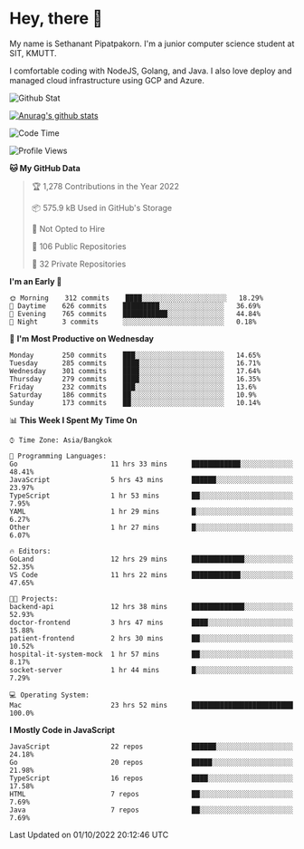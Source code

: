 # Hey, there 🙌
My name is Sethanant Pipatpakorn. I'm a junior computer science student at SIT, KMUTT.

I comfortable coding with NodeJS, Golang, and Java. I also love deploy and managed cloud infrastructure using GCP and Azure.

![Github Stat](https://github-profile-summary-cards.vercel.app/api/cards/profile-details?username=thetkpark&theme=dracula)

[![Anurag's github stats](https://github-readme-stats.vercel.app/api?username=thetkpark&count_private=true&show_icons=true&theme=tokyonight)](https://github.com/anuraghazra/github-readme-stats)

<!--START_SECTION:waka-->
![Code Time](http://img.shields.io/badge/Code%20Time-817%20hrs%2044%20mins-blue)

![Profile Views](http://img.shields.io/badge/Profile%20Views-5-blue)

**🐱 My GitHub Data** 

> 🏆 1,278 Contributions in the Year 2022
 > 
> 📦 575.9 kB Used in GitHub's Storage 
 > 
> 🚫 Not Opted to Hire
 > 
> 📜 106 Public Repositories 
 > 
> 🔑 32 Private Repositories  
 > 
**I'm an Early 🐤** 

```text
🌞 Morning    312 commits    ████░░░░░░░░░░░░░░░░░░░░░   18.29% 
🌆 Daytime    626 commits    █████████░░░░░░░░░░░░░░░░   36.69% 
🌃 Evening    765 commits    ███████████░░░░░░░░░░░░░░   44.84% 
🌙 Night      3 commits      ░░░░░░░░░░░░░░░░░░░░░░░░░   0.18%

```
📅 **I'm Most Productive on Wednesday** 

```text
Monday       250 commits    ███░░░░░░░░░░░░░░░░░░░░░░   14.65% 
Tuesday      285 commits    ████░░░░░░░░░░░░░░░░░░░░░   16.71% 
Wednesday    301 commits    ████░░░░░░░░░░░░░░░░░░░░░   17.64% 
Thursday     279 commits    ████░░░░░░░░░░░░░░░░░░░░░   16.35% 
Friday       232 commits    ███░░░░░░░░░░░░░░░░░░░░░░   13.6% 
Saturday     186 commits    ██░░░░░░░░░░░░░░░░░░░░░░░   10.9% 
Sunday       173 commits    ██░░░░░░░░░░░░░░░░░░░░░░░   10.14%

```


📊 **This Week I Spent My Time On** 

```text
⌚︎ Time Zone: Asia/Bangkok

💬 Programming Languages: 
Go                       11 hrs 33 mins      ████████████░░░░░░░░░░░░░   48.41% 
JavaScript               5 hrs 43 mins       ██████░░░░░░░░░░░░░░░░░░░   23.97% 
TypeScript               1 hr 53 mins        ██░░░░░░░░░░░░░░░░░░░░░░░   7.95% 
YAML                     1 hr 29 mins        █░░░░░░░░░░░░░░░░░░░░░░░░   6.27% 
Other                    1 hr 27 mins        █░░░░░░░░░░░░░░░░░░░░░░░░   6.07%

🔥 Editors: 
GoLand                   12 hrs 29 mins      █████████████░░░░░░░░░░░░   52.35% 
VS Code                  11 hrs 22 mins      ████████████░░░░░░░░░░░░░   47.65%

🐱‍💻 Projects: 
backend-api              12 hrs 38 mins      █████████████░░░░░░░░░░░░   52.93% 
doctor-frontend          3 hrs 47 mins       ████░░░░░░░░░░░░░░░░░░░░░   15.88% 
patient-frontend         2 hrs 30 mins       ██░░░░░░░░░░░░░░░░░░░░░░░   10.52% 
hospital-it-system-mock  1 hr 57 mins        ██░░░░░░░░░░░░░░░░░░░░░░░   8.17% 
socket-server            1 hr 44 mins        █░░░░░░░░░░░░░░░░░░░░░░░░   7.29%

💻 Operating System: 
Mac                      23 hrs 52 mins      █████████████████████████   100.0%

```

**I Mostly Code in JavaScript** 

```text
JavaScript               22 repos            ██████░░░░░░░░░░░░░░░░░░░   24.18% 
Go                       20 repos            █████░░░░░░░░░░░░░░░░░░░░   21.98% 
TypeScript               16 repos            ████░░░░░░░░░░░░░░░░░░░░░   17.58% 
HTML                     7 repos             ██░░░░░░░░░░░░░░░░░░░░░░░   7.69% 
Java                     7 repos             ██░░░░░░░░░░░░░░░░░░░░░░░   7.69%

```



 Last Updated on 01/10/2022 20:12:46 UTC
<!--END_SECTION:waka-->
